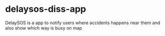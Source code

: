 # delaysos-diss-app
DelaySOS is a app to notify users where accidents happens near them and also show which way is busy on map

